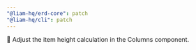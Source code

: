 ```yaml
---
"@liam-hq/erd-core": patch
"@liam-hq/cli": patch
---
```


🐛 Adjust the item height calculation in the Columns component.
